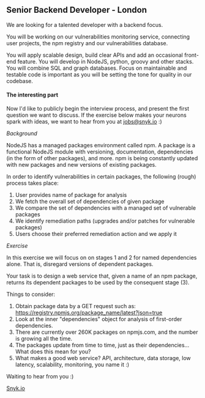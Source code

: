 ## Senior Backend Developer - London

We are looking for a talented developer with a backend focus.

You will be working on our vulnerabilities monitoring service, connecting user projects, the npm registry and our vulnerabilities database.

You will apply scalable design, build clear APIs and add an occasional front-end feature. You will develop in NodeJS, python, groovy and other stacks. You will combine SQL and graph databases. Focus on maintainable and testable code is important as you will be setting the tone for quality in our codebase.

#### The interesting part

Now I'd like to publicly begin the interview process, and present the first question we want to discuss.
If the exercise below makes your neurons spark with ideas, we want to hear from you at jobs@snyk.io :)

*Background*

NodeJS has a managed packages environment called npm. A package is a functional NodeJS module with versioning, documentation, dependencies (in the form of other packages), and more. npm is being constantly updated with new packages and new versions of existing packages.

In order to identify vulnerabilities in certain packages, the following (rough) process takes place:

  1. User provides name of package for analysis
  2. We fetch the overall set of dependencies of given package
  3. We compare the set of dependencies with a managed set of vulnerable packages
  4. We identify remediation paths (upgrades and/or patches for vulnerable packages)
  5. Users choose their preferred remediation action and we apply it

*Exercise*

In this exercise we will focus on on stages 1 and 2 for named dependencies alone. That is, disregard versions of dependent packages.

Your task is to design a web service that, given a name of an npm package, returns its dependent packages to be used by the consequent stage (3).

Things to consider:

  1. Obtain package data by a GET request such as: https://registry.npmjs.org/package_name/latest?json=true
  2. Look at the inner "dependencies" object for analysis of first-order dependencies.
  3. There are currently over 260K packages on npmjs.com, and the number is growing all the time.
  4. The packages update from time to time, just as their dependencies... What does this mean for you?
  5. What makes a good web service? API, architecture, data storage, low latency, scalability, monitoring, you name it :)

Waiting to hear from you :)

[Snyk.io](https://snyk.io)
